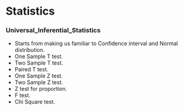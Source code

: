 # Statistics

### Universal_Inferential_Statistics

- Starts from making us familiar to Confidence interval and Normal distribution.
- One Sample T test.
- Two Sample T test.
- Paired T test.
- One Sample Z test.
- Two Sample Z test.
- Z test for proportion.
- F test.
- Chi Square test.
